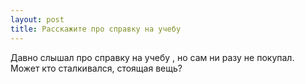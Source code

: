```yaml
---
layout: post 
title: Расскажите про справку на учебу 
--- 
```

Давно слышал про справку на учебу , но сам ни разу не покупал. Может кто сталкивался, стоящая вещь?